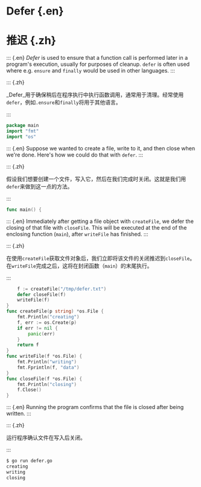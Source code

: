 
# Defer {.en}


# 推迟 {.zh}


::: {.en}
_Defer_ is used to ensure that a function call is
performed later in a program's execution, usually for
purposes of cleanup. `defer` is often used where e.g.
`ensure` and `finally` would be used in other languages.
:::

::: {.zh}

_Defer_用于确保稍后在程序执行中执行函数调用，通常用于清理。经常使用`defer`，例如`.ensure`和`finally`将用于其他语言。

:::


```go
package main
import "fmt"
import "os"
```


::: {.en}
Suppose we wanted to create a file, write to it,
and then close when we're done. Here's how we could
do that with `defer`.
:::

::: {.zh}

假设我们想要创建一个文件，写入它，然后在我们完成时关闭。这就是我们用`defer`来做到这一点的方法。

:::


```go
func main() {
```


::: {.en}
Immediately after getting a file object with
`createFile`, we defer the closing of that file
with `closeFile`. This will be executed at the end
of the enclosing function (`main`), after
`writeFile` has finished.
:::

::: {.zh}

在使用`createFile`获取文件对象后，我们立即将该文件的关闭推迟到`closeFile`。在`writeFile`完成之后，这将在封闭函数（`main`）的末尾执行。

:::


```go
	f := createFile("/tmp/defer.txt")
	defer closeFile(f)
	writeFile(f)
}
func createFile(p string) *os.File {
	fmt.Println("creating")
	f, err := os.Create(p)
	if err != nil {
		panic(err)
	}
	return f
}
func writeFile(f *os.File) {
	fmt.Println("writing")
	fmt.Fprintln(f, "data")
}
func closeFile(f *os.File) {
	fmt.Println("closing")
	f.Close()
}
```


::: {.en}
Running the program confirms that the file is closed
after being written.
:::

::: {.zh}

运行程序确认文件在写入后关闭。

:::


```bash
$ go run defer.go
creating
writing
closing
```


